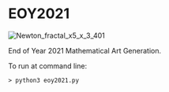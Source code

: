 # EOY2021

![Newton_fractal_x5_x_3_401](./Newton_fractal_x5_x_3_401.png)


End of Year 2021 Mathematical Art Generation.


To run at command line:

```
> python3 eoy2021.py
```
